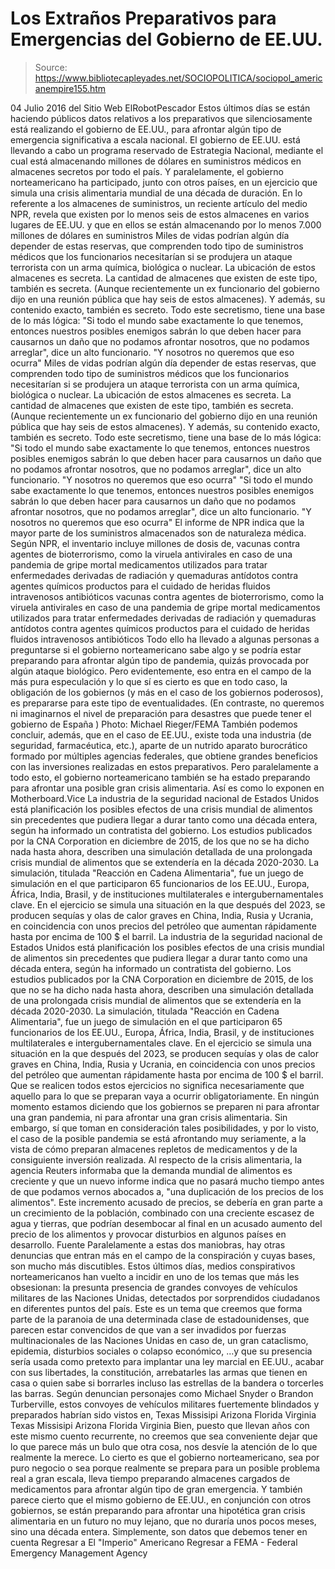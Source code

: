 # Los Extraños Preparativos para Emergencias del Gobierno de EE.UU.

> Source: https://www.bibliotecapleyades.net/SOCIOPOLITICA/sociopol_americanempire155.htm

04 Julio 2016
del Sitio Web ElRobotPescador
Estos últimos días se están haciendo públicos datos relativos a los preparativos que silenciosamente está realizando el gobierno de EE.UU., para afrontar algún tipo de emergencia significativa a escala nacional. El gobierno de EE.UU. está llevando a cabo un programa reservado de Estrategia Nacional, mediante el cual está almacenando millones de dólares en suministros médicos en almacenes secretos por todo el país. Y paralelamente, el gobierno norteamericano ha participado, junto con otros países, en un ejercicio que simula una crisis alimentaria mundial de una década de duración. En lo referente a los almacenes de suministros, un reciente artículo del medio NPR, revela que existen por lo menos seis de estos almacenes en varios lugares de EE.UU. y que en ellos se están almacenando por lo menos 7.000 millones de dólares en suministros
Miles de vidas podrían algún día depender de estas reservas, que comprenden todo tipo de suministros médicos que los funcionarios necesitarían si se produjera un ataque terrorista con un arma química, biológica o nuclear. La ubicación de estos almacenes es secreta. La cantidad de almacenes que existen de este tipo, también es secreta. (Aunque recientemente un ex funcionario del gobierno dijo en una reunión pública que hay seis de estos almacenes). Y además, su contenido exacto, también es secreto. Todo este secretismo, tiene una base de lo más lógica: "Si todo el mundo sabe exactamente lo que tenemos, entonces nuestros posibles enemigos sabrán lo que deben hacer para causarnos un daño que no podamos afrontar nosotros, que no podamos arreglar", dice un alto funcionario. "Y nosotros no queremos que eso ocurra"
Miles de vidas podrían algún día depender de estas reservas, que comprenden todo tipo de suministros médicos que los funcionarios necesitarían si se produjera un ataque terrorista con un arma química, biológica o nuclear. La ubicación de estos almacenes es secreta.
La cantidad de almacenes que existen de este tipo, también es secreta. (Aunque recientemente un ex funcionario del gobierno dijo en una reunión pública que hay seis de estos almacenes).
Y además, su contenido exacto, también es secreto.
Todo este secretismo, tiene una base de lo más lógica:
"Si todo el mundo sabe exactamente lo que tenemos, entonces nuestros posibles enemigos sabrán lo que deben hacer para causarnos un daño que no podamos afrontar nosotros, que no podamos arreglar", dice un alto funcionario. "Y nosotros no queremos que eso ocurra"
"Si todo el mundo sabe exactamente lo que tenemos, entonces nuestros posibles enemigos sabrán lo que deben hacer para causarnos un daño que no podamos afrontar nosotros, que no podamos arreglar", dice un alto funcionario.
"Y nosotros no queremos que eso ocurra"
El informe de NPR indica que la mayor parte de los suministros almacenados son de naturaleza médica.
Según NPR, el inventario incluye millones de dosis de,
vacunas contra agentes de bioterrorismo, como la viruela antivirales en caso de una pandemia de gripe mortal medicamentos utilizados para tratar enfermedades derivadas de radiación y quemaduras antídotos contra agentes químicos productos para el cuidado de heridas fluidos intravenosos antibióticos
vacunas contra agentes de bioterrorismo, como la viruela
antivirales en caso de una pandemia de gripe mortal
medicamentos utilizados para tratar enfermedades derivadas de radiación y quemaduras
antídotos contra agentes químicos
productos para el cuidado de heridas
fluidos intravenosos
antibióticos
Todo ello ha llevado a algunas personas a preguntarse si el gobierno norteamericano sabe algo y se podría estar preparando para afrontar algún tipo de pandemia, quizás provocada por algún ataque biológico. Pero evidentemente, eso entra en el campo de la más pura especulación y lo que sí es cierto es que en todo caso, la obligación de los gobiernos (y más en el caso de los gobiernos poderosos), es prepararse para este tipo de eventualidades. (En contraste, no queremos ni imaginarnos el nivel de preparación para desastres que puede tener el gobierno de España )
Photo: Michael Rieger/FEMA
También podemos concluir, además, que en el caso de EE.UU., existe toda una industria (de seguridad, farmacéutica, etc.), aparte de un nutrido aparato burocrático formado por múltiples agencias federales, que obtiene grandes beneficios con las inversiones realizadas en estos preparativos. Pero paralelamente a todo esto, el gobierno norteamericano también se ha estado preparando para afrontar una posible gran crisis alimentaria. Así es como lo exponen en Motherboard.Vice
La industria de la seguridad nacional de Estados Unidos está planificación los posibles efectos de una crisis mundial de alimentos sin precedentes que pudiera llegar a durar tanto como una década entera, según ha informado un contratista del gobierno. Los estudios publicados por la CNA Corporation en diciembre de 2015, de los que no se ha dicho nada hasta ahora, describen una simulación detallada de una prolongada crisis mundial de alimentos que se extendería en la década 2020-2030. La simulación, titulada "Reacción en Cadena Alimentaria", fue un juego de simulación en el que participaron 65 funcionarios de los EE.UU., Europa, África, India, Brasil, y de instituciones multilaterales e intergubernamentales clave. En el ejercicio se simula una situación en la que después del 2023, se producen sequías y olas de calor graves en China, India, Rusia y Ucrania, en coincidencia con unos precios del petróleo que aumentan rápidamente hasta por encima de 100 $ el barril.
La industria de la seguridad nacional de Estados Unidos está planificación los posibles efectos de una crisis mundial de alimentos sin precedentes que pudiera llegar a durar tanto como una década entera, según ha informado un contratista del gobierno. Los estudios publicados por la CNA Corporation en diciembre de 2015, de los que no se ha dicho nada hasta ahora, describen una simulación detallada de una prolongada crisis mundial de alimentos que se extendería en la década 2020-2030.
La simulación, titulada "Reacción en Cadena Alimentaria", fue un juego de simulación en el que participaron 65 funcionarios de los EE.UU., Europa, África, India, Brasil, y de instituciones multilaterales e intergubernamentales clave. En el ejercicio se simula una situación en la que después del 2023, se producen sequías y olas de calor graves en China, India, Rusia y Ucrania, en coincidencia con unos precios del petróleo que aumentan rápidamente hasta por encima de 100 $ el barril.
Que se realicen todos estos ejercicios no significa necesariamente que aquello para lo que se preparan vaya a ocurrir obligatoriamente.
En ningún momento estamos diciendo que los gobiernos se preparen ni para afrontar una gran pandemia, ni para afrontar una gran crisis alimentaria. Sin embargo, sí que toman en consideración tales posibilidades, y por lo visto, el caso de la posible pandemia se está afrontando muy seriamente, a la vista de cómo preparan almacenes repletos de medicamentos y de la consiguiente inversión realizada. Al respecto de la crisis alimentaria, la agencia Reuters informaba que la demanda mundial de alimentos es creciente y que un nuevo informe indica que no pasará mucho tiempo antes de que podamos vernos abocados a,
"una duplicación de los precios de los alimentos".
Este incremento acusado de precios, se debería en gran parte a un crecimiento de la población, combinado con una creciente escasez de agua y tierras, que podrían desembocar al final en un acusado aumento del precio de los alimentos y provocar disturbios en algunos países en desarrollo.
Fuente
Paralelamente a estas dos maniobras, hay otras denuncias que entran más en el campo de la conspiración y cuyas bases, son mucho más discutibles. Estos últimos días, medios conspirativos norteamericanos han vuelto a incidir en uno de los temas que más les obsesionan:
la presunta presencia de grandes convoyes de vehículos militares de las Naciones Unidas, detectados por sorprendidos ciudadanos en diferentes puntos del país.
Este es un tema que creemos que forma parte de la paranoia de una determinada clase de estadounidenses, que parecen estar convencidos de que van a ser invadidos por fuerzas multinacionales de las Naciones Unidas en caso de,
un gran cataclismo, epidemia, disturbios sociales o colapso económico,
...y que su presencia sería usada como pretexto para implantar una ley marcial en EE.UU., acabar con sus libertades, la constitución, arrebatarles las armas que tienen en casa o quien sabe si borrarles incluso las estrellas de la bandera o torcerles las barras. Según denuncian personajes como Michael Snyder o Brandon Turberville, estos convoyes de vehículos militares fuertemente blindados y preparados habrían sido vistos en,
Texas Missisipi Arizona Florida Virginia
Texas
Missisipi
Arizona
Florida
Virginia
Bien, puesto que llevan años con este mismo cuento recurrente, no creemos que sea conveniente dejar que lo que parece más un bulo que otra cosa, nos desvíe la atención de lo que realmente la merece. Lo cierto es que el gobierno norteamericano, sea por puro negocio o sea porque realmente se prepara para un posible problema real a gran escala, lleva tiempo preparando almacenes cargados de medicamentos para afrontar algún tipo de gran emergencia. Y también parece cierto que el mismo gobierno de EE.UU., en conjunción con otros gobiernos, se están preparando para afrontar una hipotética gran crisis alimentaria en un futuro no muy lejano, que no duraría unos pocos meses, sino una década entera. Simplemente, son datos que debemos tener en cuenta
Regresar a El "Imperio" Americano
Regresar a FEMA - Federal Emergency Management Agency
